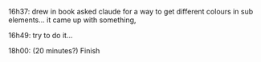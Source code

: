 16h37: 
drew in book
asked claude for a way to get different colours in sub elements...
it came up with something,

16h49:
try to do it...

18h00: (20 minutes?)
Finish


